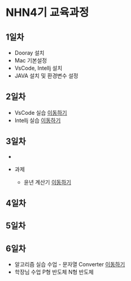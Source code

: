 # NHN4기 교육과정
## 1일차
* Dooray 설치
* Mac 기본설정
* VsCode, Intellj 설치
* JAVA 설치 및 환경변수 설정

## 2일차
* VsCode 실습 [이동하기](https://github.com/P-C-Space/NHN4/tree/master/NHN002_3/VsCode)
* Intellj 실습 [이동하기](https://github.com/P-C-Space/NHN4/tree/master/NHN002_3/IntellijPractice)

## 3일차
* 

* 과제
  * 윤년 계산기 [이동하기](https://github.com/P-C-Space/NHN4/tree/master/NHN002_3/ExamHomeWork)
## 4일차

## 5일차

## 6일차
* 알고리즘 실습 수업 - 문자열 Converter [이동하기]()
* 학장님 수업 P형 반도체 N형 반도체
